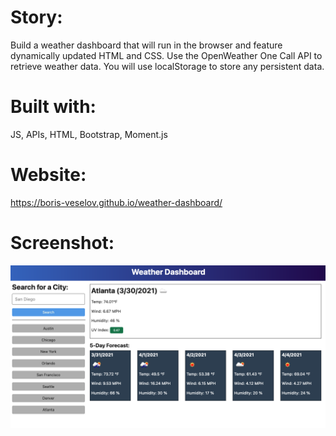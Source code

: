 # Story:
Build a weather dashboard that will run in the browser and feature dynamically updated HTML and CSS. Use the OpenWeather One Call API to retrieve weather data. You will use localStorage to store any persistent data.

# Built with:
JS, APIs, HTML, Bootstrap, Moment.js

# Website:
https://boris-veselov.github.io/weather-dashboard/

# Screenshot:
![Screenshot of index.html](./assets/images/demo.png)

